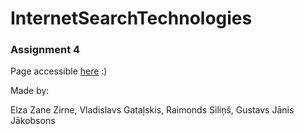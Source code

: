 # InternetSearchTechnologies
### Assignment 4

Page accessible [here](https://mystifying-bhaskara-9a1435.netlify.app/) :) 

Made by:

Elza Zane Zirne,
Vladislavs Gataļskis,
Raimonds Siliņš,
Gustavs Jānis Jākobsons
